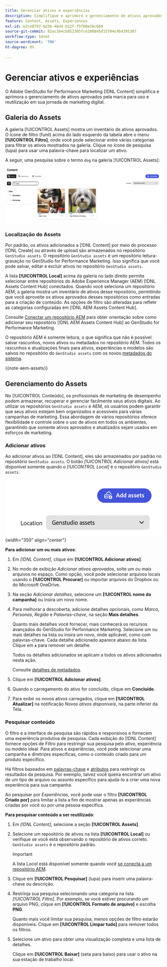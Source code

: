 ```yaml
---
title: Gerenciar ativos e experiências
description: Simplifique e aprimore o gerenciamento de ativos aprovados pela marca para uso e reutilização em sua jornada de marketing digital.
feature: Content, Assets, Experiences
exl-id: e2ce8797-6d3b-46d4-b12f-f5f80e26c669
source-git-commit: 82ac164cb852305fce206845d15f04c4b4395387
workflow-type: tm+mt
source-wordcount: '786'
ht-degree: 0%

---
```


# Gerenciar ativos e experiências

O Adobe GenStudio for Performance Marketing [!DNL Content] simplifica e aprimora o gerenciamento de ativos aprovados pela marca para uso e reutilização em sua jornada de marketing digital.

## Galeria do Assets

A galeria [!UICONTROL Assets] mostra um inventário de ativos aprovados. O ícone de filtro (funil) acima do lado esquerdo da tabela abre o menu **[!UICONTROL Filtro]**, onde você pode selecionar entre várias categorias para filtrar os ativos mostrados na galeria. Clique no ícone de pesquisa (lupa) para usar uma palavra-chave para localizar um ativo.

A seguir, uma pesquisa sobre o termo `dog` na galeria [!UICONTROL Assets]:

![exibição do Assets com pesquisa no cachorro](../../assets/content-assets.png)

### Localização do Assets

Por padrão, os ativos adicionados a [!DNL Content] por meio do processo [!DNL Create] ou através de upload são armazenados no repositório `GenStudio assets`. O repositório `GenStudio assets` é um repositório leitura-gravação no GenStudio for Performance Marketing. Isso significa que você pode salvar, editar e excluir ativos no repositório `GenStudio assets`.

A lista **[!UICONTROL Local]** acima da galeria no lado direito permite selecionar entre repositórios do Adobe Experience Manager (AEM) [!DNL Assets Content Hub] conectados. Quando você seleciona um repositório AEM, a galeria mostra um inventário de ativos desse repositório, permitindo que você aproveite os ativos aprovados desses repositórios como entradas para a criação de conteúdo. As opções de filtro são alteradas para refletir as categorias configuradas em [!DNL AEM Assets Content Hub].

Consulte [Conectar um repositório AEM](connect-aem-repo.md) para obter orientação sobre como adicionar seu repositório [!DNL AEM Assets Content Hub] ao GenStudio for Performance Marketing.

O repositório AEM é somente leitura, o que significa que não é possível salvar rascunhos, novos ativos ou metadados no repositório AEM. Todos os rascunhos e atualizações finais para ativos, experiências e modelos são salvos no repositório do `GenStudio assets` com os novos [metadados do sistema](asset-details.md#system-metadata).

{{note-aem-assets}}

## Gerenciamento do Assets

No [!UICONTROL Conteúdo], os profissionais de marketing de desempenho podem armazenar, recuperar e gerenciar facilmente seus ativos digitais. Ao utilizar os repositórios `GenStudio assets` e AEM, os usuários podem garantir que seus ativos estejam bem organizados e acessíveis para várias campanhas de marketing. Essa abordagem de vários repositórios oferece flexibilidade e controle sobre o uso de ativos em todos os ambientes, garantindo que somente ativos aprovados e atualizados sejam usados em esforços de marketing.

### Adicionar ativos

Ao adicionar ativos ao [!DNL Content], eles são armazenados por padrão no repositório `GenStudio assets`. O botão _[!UICONTROL Adicionar ativos]_ está disponível somente quando o _[!UICONTROL Local]_ é o repositório `GenStudio assets`.

![Campo de localização](../../assets/content-location.png){width="350" align="center"}

**Para adicionar um ou mais ativos**:

1. Em _[!DNL Content]_, clique em **[!UICONTROL Adicionar ativos]**.

1. No modo de exibição _Adicionar ativos aprovados_, solte um ou mais arquivos no espaço. Como opção, você pode selecionar arquivos locais usando o **[!UICONTROL Procurar]** ou importar arquivos do Dropbox ou do Microsoft OneDrive.

1. Na seção _Adicionar detalhes_, selecione um **[!UICONTROL nome da campanha]** ou insira um novo nome.

1. Para melhorar a descoberta, adicione detalhes opcionais, como _Marca_, _Personas_, _Região_ e _Palavras-chave_, na seção **Mais detalhes**.

   Quanto mais detalhes você fornecer, mais conhecerá os recursos avançados do GenStudio for Performance Marketing. Selecione um ou mais detalhes na lista ou insira um novo, onde aplicável, como com palavras-chave. Cada detalhe adicionado aparece abaixo da lista. Clique em **`x`** para remover um detalhe.

   Todos os detalhes adicionados se aplicam a todos os ativos adicionados nesta ação.

   Consulte [detalhes de metadados](/help/user-guide/content/asset-details.md#system-metadata).

1. Clique em **[!UICONTROL Adicionar ativos]**.

1. Quando o carregamento do ativo for concluído, clique em **Concluído**.

1. Para exibir os novos ativos carregados, clique em **[!UICONTROL Atualizar]** na notificação _Novos ativos disponíveis_, na parte inferior da Tela.

<!-- 
In the future, need guidance on template upload errors. For now, the UI just says error.
-->

### Pesquisar conteúdo

O filtro e a interface de pesquisa são rápidos e responsivos e fornecem uma experiência produtiva de pesquisa. Cada exibição do [!DNL Content] fornece opções de Filtro para restringir sua pesquisa pelo ativo, experiência ou modelo ideal. Para ativos e experiências, você pode selecionar uma campanha e diretrizes específicas, como o conteúdo criado para um produto específico.

Há filtros baseados em [palavras-chave](asset-details.md#user-defined-metadata) e [atributos](/help/user-guide/insights/attributes.md) para restringir os resultados da pesquisa. Por exemplo, talvez você queira encontrar um ativo de um tipo de arquivo ou assunto específico para ajudá-lo a criar uma nova experiência para sua campanha.

Ao pesquisar por _Experiências_, você pode usar o filtro **[!UICONTROL Criado por]** para limitar a lista a fim de mostrar apenas as experiências criadas por você ou por uma pessoa específica.

**Para pesquisar conteúdo a ser reutilizado**:

1. Em _[!DNL Content]_, selecione a seção **[!UICONTROL Assets]**.

1. Selecione um repositório de ativos na lista **[!UICONTROL Local]** ou verifique se você está observando o repositório de ativos correto. `GenStudio assets` é o repositório padrão.

   >[!IMPORTANT]
   >
   >A lista _Local_ está disponível somente quando você [se conecta a um repositório AEM](connect-aem-repo.md).

1. Clique em **[!UICONTROL Pesquisar]** (lupa) para inserir uma palavra-chave ou descrição.

1. Restrinja sua pesquisa selecionando uma categoria na lista _[!UICONTROL Filtro]_. Por exemplo, se você estiver procurando um arquivo PNG, clique em **[!UICONTROL Formato de arquivo]** e escolha **PNG**.

   Quanto mais você limitar sua pesquisa, menos opções de filtro estarão disponíveis. Clique em **[!UICONTROL Limpar tudo]** para remover todos os filtros.

1. Selecione um ativo para obter uma visualização completa e uma lista de detalhes.

   Clique em **[!UICONTROL Baixar]** (seta para baixo) para usar o ativo na sua estação de trabalho local.

